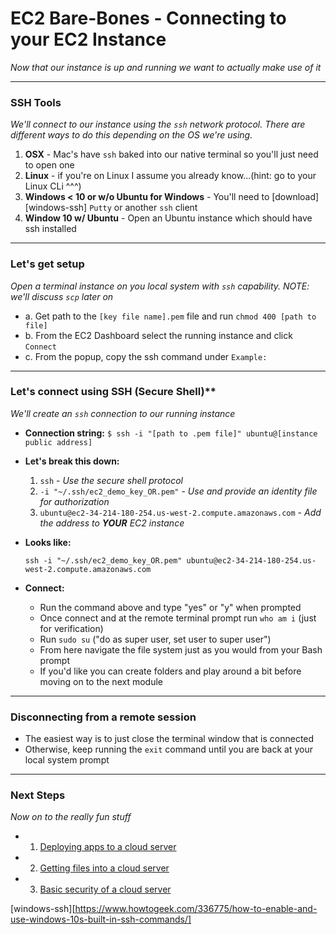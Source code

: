# EC2 Bare-Bones - Connecting to your EC2 Instance
*Now that our instance is up and running we want to actually make use of it*

---

### **SSH Tools**
*We'll connect to our instance using the `ssh` network protocol. There are different ways to do this depending on the OS we're using.*

1. **OSX** - Mac's have `ssh` baked into our native terminal so you'll just need to open one
2. **Linux** - if you're on Linux I assume you already know...(hint: go to your Linux CLi ^^^)
3. **Windows < 10 or w/o Ubuntu for Windows** - You'll need to [download][windows-ssh] `Putty` or another `ssh` client
4. **Window 10 w/ Ubuntu** - Open an Ubuntu instance which should have ssh installed

---

### **Let's get setup**
*Open a terminal instance on you local system with `ssh` capability. NOTE: we'll discuss `scp` later on*
 - a. Get path to the `[key file name].pem` file and run `chmod 400 [path to file]`
 - b. From the EC2 Dashboard select the running instance and click `Connect`
 - c. From the popup, copy the ssh command under `Example:`

---

### **Let's connect using SSH** (Secure Shell)**
*We'll create an `ssh` connection to our running instance*
  - **Connection string:** `$ ssh -i "[path to .pem file]" ubuntu@[instance public address]`

  - **Let's break this down:**
    1. `ssh` - *Use the secure shell protocol*
    2. `-i "~/.ssh/ec2_demo_key_OR.pem"` - *Use and provide an identity file for authorization*
    3. `ubuntu@ec2-34-214-180-254.us-west-2.compute.amazonaws.com` - *Add the address to **YOUR** EC2 instance*

  - **Looks like:**

    `ssh -i "~/.ssh/ec2_demo_key_OR.pem" ubuntu@ec2-34-214-180-254.us-west-2.compute.amazonaws.com`

  - **Connect:**
    - Run the command above and type "yes" or "y" when prompted
    - Once connect and at the remote terminal prompt run `who am i` (just for verification)
    - Run `sudo su` ("do as super user, set user to super user")
    - From here navigate the file system just as you would from your Bash prompt
    - If you'd like you can create folders and play around a bit before moving on to the next module

---

### **Disconnecting from a remote session**
  - The easiest way is to just close the terminal window that is connected
  - Otherwise, keep running the `exit` command until you are back at your local system prompt

---

### **Next Steps**
*Now on to the really fun stuff*

  - 1. [Deploying apps to a cloud server][ec2-deploy]
  - 2. [Getting files into a cloud server][ec2-file-management]
  - 3. [Basic security of a cloud server][ec2-security]

[ec2-deploy]: ./EC2_DEPLOY.md
[ec2-file-management]: ./EC2_FILE_MANAGEMENT.md
[ec2-security]: ./EC2_BASIC_SECURITY.md

[windows-ssh][https://www.howtogeek.com/336775/how-to-enable-and-use-windows-10s-built-in-ssh-commands/]